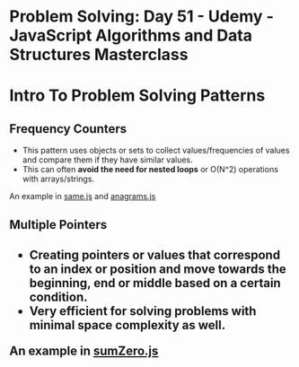 # Problem Solving: Day 51 - Udemy - JavaScript Algorithms and Data Structures Masterclass

<h1>Intro To Problem Solving Patterns</h2>
<h2>Frequency Counters</h2>

- This pattern uses objects or sets to collect values/frequencies of values and compare them if they have similar values.
- This can often **avoid the need for nested loops** or O(N^2) operations with arrays/strings.

An example in [same.js](same.js) and [anagrams.js](anagrams.js)

<h2>Multiple Pointers<h2>

- Creating **pointers** or values that correspond to an index or position and move towards the beginning, end or middle based on a certain condition.
- **Very** efficient for solving problems with minimal space complexity as well.

An example in [sumZero.js](sumZero.js)

